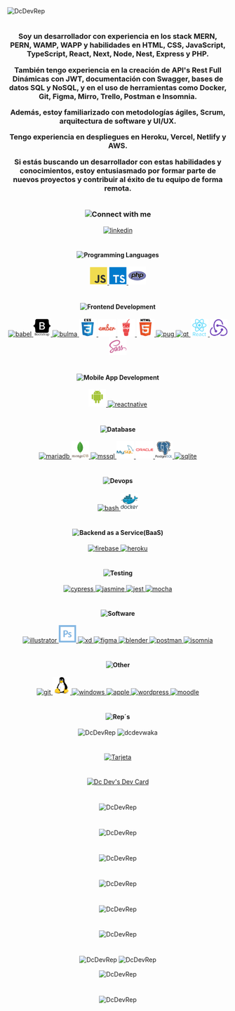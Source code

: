 <img src="https://readme-typing-svg.herokuapp.com?font=Cascadia+Code&size=80&pause=1000&color=FF0000&center=true&vCenter=true&width=1024&height=100&lines=+Hi+%F0%9F%91%8B,+I´m+David;Developer++%F0%9F%91%A8%E2%80%8D%F0%9F%92%BB." alt="DcDevRep" />
<h1></h1>
<h3 align="center">
<p>
     Soy un desarrollador con experiencia en los stack MERN, PERN, WAMP, WAPP y habilidades en HTML, CSS, JavaScript, TypeScript, React, Next, Node, Nest, Express y PHP.
</p>
<p>
     También tengo experiencia en la creación de API's Rest Full Dinámicas con JWT, documentación con Swagger, bases de datos SQL y NoSQL, y en el uso de herramientas como Docker, Git, Figma, Mirro, Trello, Postman e Insomnia.
</p>
<p>
     Además, estoy familiarizado con metodologías ágiles, Scrum, arquitectura de software y UI/UX.
<p> 
     Tengo experiencia en despliegues en Heroku, Vercel, Netlify y AWS.
</p>
</p>
<p>
     Si estás buscando un desarrollador con estas habilidades y conocimientos, estoy entusiasmado por formar parte de nuevos proyectos y contribuir al éxito de tu equipo de forma remota.
</p>
</h3>
<h1></h1>
<h3 align="center">
     <img src="https://readme-typing-svg.herokuapp.com?font=Cascadia+Code&size=40&pause=1000&color=FF0000&center=true&vCenter=true&width=1024&lines=%F0%9F%A7%A7++Connect+with+me" alt="Connect with me" />
</h3>
<p align="center">
  <a href="https://www.linkedin.com/in/dcdevlk/" target="blank"><img align="center" src="https://raw.githubusercontent.com/rahuldkjain/github-profile-readme-generator/master/src/images/icons/Social/linked-in-alt.svg" alt="linkedin" height="40" width="40" /></a>
</p>
<h1></h1>
<h4 align="center">
   <img src="https://readme-typing-svg.herokuapp.com?font=Cascadia+Code&size=40&pause=1000&color=FF0000&center=true&vCenter=true&width=1024&lines=%F0%9F%A7%AC+Programming+Languages" alt="Programming Languages" />
</h4>
<p align="center">
  <a href="https://developer.mozilla.org/en-US/docs/Web/JavaScript" target="_blank" rel="noreferrer"> <img src="https://raw.githubusercontent.com/devicons/devicon/master/icons/javascript/javascript-original.svg" alt="javascript" width="40" height="40"/> </a>
    <a href="https://www.typescriptlang.org/" target="_blank" rel="noreferrer"> <img src="https://raw.githubusercontent.com/devicons/devicon/master/icons/typescript/typescript-original.svg" alt="typescript" width="40" height="40"/> </a>
     <a href="https://www.php.net" target="_blank" rel="noreferrer"> <img src="https://raw.githubusercontent.com/devicons/devicon/master/icons/php/php-original.svg" alt="php" width="40" height="40"/> </a>
</p>
<h1></h1>
<h4 align="center">
   <img src="https://readme-typing-svg.herokuapp.com?font=Cascadia+Code&size=40&pause=1000&color=FF0000&center=true&vCenter=true&width=1024&lines=%F0%9F%93%9F+Frontend+Development" alt="Frontend Development" />
</h4>
<p align="center">
  <a href="https://babeljs.io/" target="_blank" rel="noreferrer"><img src="https://d33wubrfki0l68.cloudfront.net/7a197cfe44548cc1a3f581152af70a3051e11671/78df8/img/babel.svg" alt="babel" width="40" height="40"/> </a>
  <a href="https://getbootstrap.com" target="_blank" rel="noreferrer"> <img src="https://raw.githubusercontent.com/devicons/devicon/master/icons/bootstrap/bootstrap-plain-wordmark.svg" alt="bootstrap" width="40" height="40"/> </a>
  <a href="https://bulma.io/" target="_blank" rel="noreferrer"> <img src="https://raw.githubusercontent.com/gilbarbara/logos/804dc257b59e144eaca5bc6ffd16949752c6f789/logos/bulma.svg" alt="bulma" width="40" height="40"/> </a>
  <a href="https://www.w3schools.com/css/" target="_blank" rel="noreferrer"> <img src="https://raw.githubusercontent.com/devicons/devicon/master/icons/css3/css3-original-wordmark.svg" alt="css3" width="40" height="40"/> </a>
  <a href="https://emberjs.com/" target="_blank" rel="noreferrer"> <img src="https://raw.githubusercontent.com/devicons/devicon/master/icons/ember/ember-original-wordmark.svg" alt="ember" width="40" height="40"/> </a>
  <a href="https://gulpjs.com" target="_blank" rel="noreferrer"> <img src="https://raw.githubusercontent.com/devicons/devicon/master/icons/gulp/gulp-plain.svg" alt="gulp" width="40" height="40"/> </a>
  <a href="https://www.w3.org/html/" target="_blank" rel="noreferrer"> <img src="https://raw.githubusercontent.com/devicons/devicon/master/icons/html5/html5-original-wordmark.svg" alt="html5" width="40" height="40"/> </a>
  <a href="https://pugjs.org" target="_blank" rel="noreferrer"> <img src="https://cdn.worldvectorlogo.com/logos/pug.svg" alt="pug" width="40" height="40"/> </a>
  <a href="https://www.qt.io/" target="_blank" rel="noreferrer"> <img src="https://upload.wikimedia.org/wikipedia/commons/0/0b/Qt_logo_2016.svg" alt="qt" width="40" height="40"/> </a>
  <a href="https://reactjs.org/" target="_blank" rel="noreferrer"> <img src="https://raw.githubusercontent.com/devicons/devicon/master/icons/react/react-original-wordmark.svg" alt="react" width="40" height="40"/> </a>
  <a href="https://redux.js.org" target="_blank" rel="noreferrer"> <img src="https://raw.githubusercontent.com/devicons/devicon/master/icons/redux/redux-original.svg" alt="redux" width="40" height="40"/> </a> <a href="https://sass-lang.com" target="_blank" rel="noreferrer"> <img src="https://raw.githubusercontent.com/devicons/devicon/master/icons/sass/sass-original.svg" alt="sass" width="40" height="40"/> </a>
</p>
<h1></h1>
<h4 align="center">
  <img src="https://readme-typing-svg.herokuapp.com?font=Cascadia+Code&size=40&pause=1000&color=FF0000&center=true&vCenter=true&width=1024&lines=%F0%9F%93%B1Mobile+App+Development" alt="Mobile App Development" />
</h4>
<p align="center">
  <a href="https://developer.android.com" target="_blank" rel="noreferrer"> <img src="https://raw.githubusercontent.com/devicons/devicon/master/icons/android/android-original-wordmark.svg" alt="android" width="40" height="40"/> </a>
  <a href="https://reactnative.dev/" target="_blank" rel="noreferrer"> <img src="https://reactnative.dev/img/header_logo.svg" alt="reactnative" width="40" height="40"/> </a> </p>
<h1></h1>
<h4 align="center">
  <img src="https://readme-typing-svg.herokuapp.com?font=Cascadia+Code&size=40&pause=1000&color=FF0000&center=true&vCenter=true&width=1024&lines=%F0%9F%9B%A2%EF%B8%8FDatabase" alt="Database" />
</h4>
<p align="center">
  <a href="https://mariadb.org/" target="_blank" rel="noreferrer"> <img src="https://mariadb.org/wp-content/themes/twentynineteen-child/icons/logo_seal.svg" alt="mariadb" width="40" height="40"/> </a>
  <a href="https://www.mongodb.com/" target="_blank" rel="noreferrer"> <img src="https://raw.githubusercontent.com/devicons/devicon/master/icons/mongodb/mongodb-original-wordmark.svg" alt="mongodb" width="40" height="40"/> </a>
  <a href="https://www.microsoft.com/en-us/sql-server" target="_blank" rel="noreferrer"> <img src="https://www.svgrepo.com/show/303229/microsoft-sql-server-logo.svg" alt="mssql" width="40" height="40"/> </a>
  <a href="https://www.mysql.com/" target="_blank" rel="noreferrer"> <img src="https://raw.githubusercontent.com/devicons/devicon/master/icons/mysql/mysql-original-wordmark.svg" alt="mysql" width="40" height="40"/> </a>
  <a href="https://www.oracle.com/" target="_blank" rel="noreferrer"> <img src="https://raw.githubusercontent.com/devicons/devicon/master/icons/oracle/oracle-original.svg" alt="oracle" width="40" height="40"/> </a>
  <a href="https://www.postgresql.org" target="_blank" rel="noreferrer"> <img src="https://raw.githubusercontent.com/devicons/devicon/master/icons/postgresql/postgresql-original-wordmark.svg" alt="postgresql" width="40" height="40"/> </a>
  <a href="https://www.sqlite.org/" target="_blank" rel="noreferrer"> <img src="https://www.vectorlogo.zone/logos/sqlite/sqlite-icon.svg" alt="sqlite" width="40" height="40"/> </a> </p>
<h1></h1>
<h4 align="center">
  <img src="https://readme-typing-svg.herokuapp.com?font=Cascadia+Code&size=40&pause=1000&color=FF0000&center=true&vCenter=true&width=1024&lines=%F0%9F%8E%9B%EF%B8%8F+Devops" alt="Devops" />
</h4>
<p align="center">
  <a href="https://www.gnu.org/software/bash/" target="_blank" rel="noreferrer"> <img src="https://i.imgur.com/Zd9BijD.png" alt="bash" width="40" height="40"/> </a>
  <a href="https://www.docker.com/" target="_blank" rel="noreferrer"> <img src="https://raw.githubusercontent.com/devicons/devicon/master/icons/docker/docker-original-wordmark.svg" alt="docker" width="40" height="40"/> </a> </p>
<h1></h1>
<h4 align="center">
  <img src="https://readme-typing-svg.herokuapp.com?font=Cascadia+Code&size=40&pause=1000&color=FF0000&center=true&vCenter=true&width=1024&lines=%F0%9F%A7%B0+Backend+as+a+Service(BaaS)" alt="Backend as a Service(BaaS)" />
  </h4>
<p align="center">
  <a href="https://firebase.google.com/" target="_blank" rel="noreferrer"> <img src="https://www.vectorlogo.zone/logos/firebase/firebase-icon.svg" alt="firebase" width="40" height="40"/> </a>
  <a href="https://heroku.com" target="_blank" rel="noreferrer"> <img src="https://www.vectorlogo.zone/logos/heroku/heroku-icon.svg" alt="heroku" width="40" height="40"/> </a> </p>
<h1></h1>
<h4 align="center">
  <img src="https://readme-typing-svg.herokuapp.com?font=Cascadia+Code&size=40&pause=1000&color=FF0000&center=true&vCenter=true&width=1024&lines=%F0%9F%93%8ETesting" alt="Testing" />
</h4>
<p align="center">
  <a href="https://www.cypress.io" target="_blank" rel="noreferrer"> <img src="https://i0.wp.com/blog.knoldus.com/wp-content/uploads/2022/04/cypress.png?w=364&ssl=1" alt="cypress" width="40" height="40"/> </a>
  <a href="https://jasmine.github.io/" target="_blank" rel="noreferrer"> <img src="https://www.vectorlogo.zone/logos/jasmine/jasmine-icon.svg" alt="jasmine" width="40" height="40"/> </a>
  <a href="https://jestjs.io" target="_blank" rel="noreferrer"> <img src="https://www.vectorlogo.zone/logos/jestjsio/jestjsio-icon.svg" alt="jest" width="40" height="40"/> </a>
  <a href="https://mochajs.org" target="_blank" rel="noreferrer"> <img src="https://www.vectorlogo.zone/logos/mochajs/mochajs-icon.svg" alt="mocha" width="40" height="40"/> </a> 
</p>
<h1></h1>
<h4 align="center">
  <img src="https://readme-typing-svg.herokuapp.com?font=Cascadia+Code&size=40&pause=1000&color=FF0000&center=true&vCenter=true&width=1024&lines=%F0%9F%92%BD+Software" alt="Software" />
</h4>
<p align="center">
  <a href="https://www.adobe.com/in/products/illustrator.html" target="_blank" rel="noreferrer"> <img src="https://www.vectorlogo.zone/logos/adobe_illustrator/adobe_illustrator-icon.svg" alt="illustrator" width="40" height="40"/> </a>
  <a href="https://www.photoshop.com/en" target="_blank" rel="noreferrer"> <img src="https://raw.githubusercontent.com/devicons/devicon/master/icons/photoshop/photoshop-line.svg" alt="photoshop" width="40" height="40"/> </a>
  <a href="https://www.adobe.com/products/xd.html" target="_blank" rel="noreferrer"> <img src="https://cdn.worldvectorlogo.com/logos/adobe-xd.svg" alt="xd" width="40" height="40"/> </a>
  <a href="https://www.figma.com/" target="_blank" rel="figma"> <img src="https://upload.wikimedia.org/wikipedia/commons/3/33/Figma-logo.svg" alt="figma" width="40" height="40"/> </a>
  <a href="https://www.blender.org/" target="_blank" rel="noreferrer"> <img src="https://download.blender.org/branding/community/blender_community_badge_white.svg" alt="blender" width="40" height="40"/> </a>
  <a href="https://postman.com" target="_blank" rel="noreferrer"> <img src="https://www.vectorlogo.zone/logos/getpostman/getpostman-icon.svg" alt="postman" width="40" height="40"/> </a>
  <a href="https://insomnia.rest/" target="_blank" rel="insomnia"> <img src="https://i.imgur.com/O7Tglll.png" alt="isomnia" width="40" height="40"/> </a>
</p>
<h1></h1>
<h4 align="center">
  <img src="https://readme-typing-svg.herokuapp.com?font=Cascadia+Code&size=40&pause=1000&color=FF0000&center=true&vCenter=true&width=1024&lines=%F0%9F%93%9A+Other" alt="Other" />
</h4>
<p align="center">
  <a href="https://git-scm.com/" target="_blank" rel="noreferrer"> <img src="https://www.vectorlogo.zone/logos/git-scm/git-scm-icon.svg" alt="git" width="40" height="40"/> </a>
  <a href="https://www.linux.org/" target="_blank" rel="noreferrer"> <img src="https://raw.githubusercontent.com/devicons/devicon/master/icons/linux/linux-original.svg" alt="linux" width="40" height="40"/> </a>
  <a href="https://www.microsoft.com/es-es/windows?r=1" target="_blank" rel="noreferrer"> <img src="https://i.imgur.com/TA4Ke3i.png" alt="windows" width="40" height="40"/> </a>
  <a href="" target="_blank" rel="noreferrer"> <img src="https://i.imgur.com/s65OeO8.png" alt="apple" width="40" height="40"/> </a>
  <a href="https://wordpress.com/es/" target="_blank" rel="noreferrer"> <img src="https://i.imgur.com/CRVtPHd.png" alt="wordpress" width="40" height="40"/> </a>
  <a href="https://moodle.org/?lang=es" target="_blank" rel="noreferrer"> <img src="https://i.imgur.com/7ASE88x.png" alt="moodle" width="40" height="40"/> </a>
</p>
<h1></h1>
<h4 align="center">
  <img src="https://readme-typing-svg.herokuapp.com?font=Cascadia+Code&size=40&pause=1000&color=FF0000&center=true&vCenter=true&width=1024&lines=%F0%9F%93%8A+Rep%C2%B4s" alt="Rep´s" />
</h4>

<p align="center">
  <img src="https://komarev.com/ghpvc/?username=dcdevrep&label=DcDevRep&color=ff0000&style=flat-square" alt="DcDevRep" />
  <img src="https://wakatime.com/badge/user/3022cf93-4b1d-4483-9bdb-59b82b3a588b.svg" alt="dcdevwaka" />
</p>
<h1></h1>
<p align="center">
  <a href="https://dcdev.tk" target="_blank" rel="Dc Dev Web">   
     <img src="https://i.imgur.com/yysg2eN.png" alt="Tarjeta" />       
  </a>
</p>
<h1></h1>
<p align="center">
  <a href="https://app.daily.dev/dcdev"><img src="https://api.daily.dev/devcards/e23c14e4f4404c7da21e0997405ce7a2.png?r=ou8" width="400" alt="Dc   Dev's Dev Card"/></a>
</p>
<h1></h1>
<p align="center">
  <img align="center" src="https://github-readme-streak-stats.herokuapp.com?user=DcDevRep&fire=FFFC00&stroke=FF0000&background=000000&border=FF0000&ring=FF0000&currStreakNum=FFFFFF&sideNums=FFFFFF&currStreakLabel=03FF00&sideLabels=1F00FF&dates=FFFFFF" alt="DcDevRep" />
</p>
<h1></h1>
<p align="center">
  <img align="center" src="https://github-readme-stats.vercel.app/api?username=dcdevrep&show_icons=true&theme=dark&title_color=fa0000&text_color=ffffff&locale=en" alt="DcDevRep" />
</p>
<h1></h1>
<p align="center">
  <img align="center" src="https://github-readme-stats.vercel.app/api/wakatime?username=@DcDev&show_icons=true&theme=dark&title_color=ff0000&text_color=ededed&locale=en&layout=compact&langs_count=8" alt="DcDevRep" />
</p>
<h1></h1>
<p align="center">
  <img align="center" src="https://github-readme-stats.vercel.app/api/top-langs?username=dcdevrep&show_icons=true&theme=dark&title_color=ff0000&text_color=ededed&locale=en&layout=compact&langs_count=8" alt="DcDevRep" />
</p>
<h1></h1>
<p align="center">
  <img align="center" src="https://github-profile-trophy.vercel.app/?username=DcDevRep&theme=darkhub&column=4&margin-w=15&margin-h=15" alt="DcDevRep" />
</p>
<h1></h1>
<p align="center">
  <img align="center" src="https://metrics.lecoq.io/DcDevRep?template=classic" alt="DcDevRep" />
</p>
<h1></h1>
<p align="center">
  <img align="center" src="https://wakatime.com/share/@DcDev/b1efd845-bf07-4249-9709-0275818eed03.svg" width="40%" alt="DcDevRep" />
  <img align="center" src="https://wakatime.com/share/@DcDev/da283106-320d-4351-b933-c96c303035ad.svg" width="40%" alt="DcDevRep" />    
</p>
<p align="center">
  <img align="center" src="https://wakatime.com/share/@DcDev/549692ff-2608-4d7c-bf6b-f6f7b5e24cdc.svg" alt="DcDevRep" />    
</p>
<h1></h1>
<p align="center">
    <img align="center" src="https://github.com/dcdevrep/dcdevrep/blob/main/gif/skyline_github_2023.gif?raw=true" alt="DcDevRep" />     
</p>
<h1></h1>
